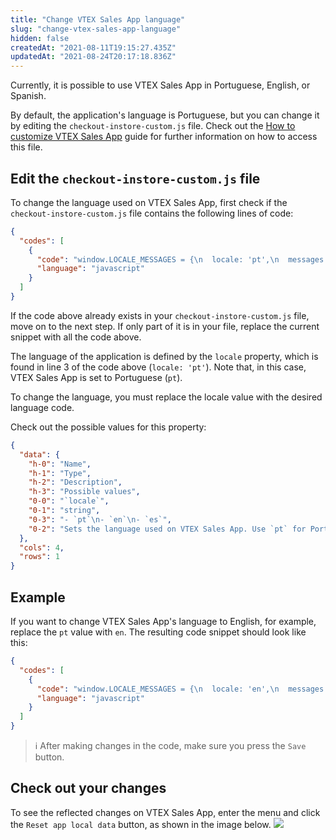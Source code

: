 ```yaml
---
title: "Change VTEX Sales App language"
slug: "change-vtex-sales-app-language"
hidden: false
createdAt: "2021-08-11T19:15:27.435Z"
updatedAt: "2021-08-24T20:17:18.836Z"
---
```

Currently, it is possible to use VTEX Sales App in Portuguese, English, or Spanish.

By default, the application's language is Portuguese, but you can change it by editing the `checkout-instore-custom.js` file. Check out the [How to customize VTEX Sales App](https://developers.vtex.com/vtex-rest-api/docs/how-to-customize-vtex-sales-app) guide for further information on how to access this file.

## Edit the `checkout-instore-custom.js` file

To change the language used on VTEX Sales App, first check if the `checkout-instore-custom.js` file contains the following lines of code:

```json
{
  "codes": [
    {
      "code": "window.LOCALE_MESSAGES = {\n  locale: 'pt',\n  messages: {\n    pt: {\n     \n    },\n  },\n};\n\nfunction setNewLocaleMessages() {\n  const localeEvent = new Event('changeLocaleMessages')\n  localeEvent.data = window.LOCALE_MESSAGES\n  document.dispatchEvent(localeEvent)\n}\n\nif (window.inStoreIsLoaded) {\n  setNewLocaleMessages();\n} else {\n  document.addEventListener(\n    'load.instore',\n    function() {\n      setNewLocaleMessages();\n    },\n    false\n  );\n}",
      "language": "javascript"
    }
  ]
}
```

If the code above already exists in your `checkout-instore-custom.js` file, move on to the next step. If only part of it is in your file, replace the current snippet with all the code above.

The language of the application is defined by the `locale` property, which is found in line 3 of the code above (`locale: 'pt'`). Note that, in this case, VTEX Sales App is set to Portuguese (`pt`).

To change the language, you must replace the locale value with the desired language code.

Check out the possible values for this property:

```json
{
  "data": {
    "h-0": "Name",
    "h-1": "Type",
    "h-2": "Description",
    "h-3": "Possible values",
    "0-0": "`locale`",
    "0-1": "string",
    "0-3": "- `pt`\n- `en`\n- `es`",
    "0-2": "Sets the language used on VTEX Sales App. Use `pt` for Portuguese, `en` for English or `es` for Spanish."
  },
  "cols": 4,
  "rows": 1
}
```

## Example

If you want to change VTEX Sales App's language to English, for example, replace the `pt` value with `en`. The resulting code snippet should look like this:

```json
{
  "codes": [
    {
      "code": "window.LOCALE_MESSAGES = {\n  locale: 'en',\n  messages: {\n    en: {\n     \n    },\n  },\n};",
      "language": "javascript"
    }
  ]
}
```

>ℹ️ After making changes in the code, make sure you press the `Save` button.

## Check out your changes

To see the reflected changes on VTEX Sales App, enter the menu and click the `Reset app local data` button, as shown in the image below.
![](https://cdn.jsdelivr.net/gh/vtexdocs/dev-portal-content@main/images/change-instore-language-0.png)
